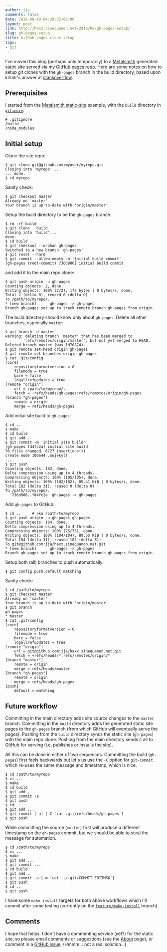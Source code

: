 ```yaml
---
author: jja
comments: false
date: 2016-08-10 04:39:32+00:00
layout: post
link: http://haxx.sinequanon.net/2016/08/gh-pages-setup/
slug: gh-pages-setup
title: GitHub pages clone setup
tags:
- git
---
```


I've moved this blog (perhaps only temporarily) to a
[Metalsmith](http://metalsmith.io/)
generated static site served via my
[GitHub pages repo](https://github.com/jja/haxx.sinequanon.net).
Here are some notes on how to setup git clones
with the `gh-pages` branch in the build directory,
based upon krlmlr's answer at
[stackoverflow](http://stackoverflow.com/questions/26120163/how-to-properly-commit-in-repository-with-github-pages-branch/29616287#29616287).

<!-- more -->

## Prerequisites

I started from the
[Metalsmith static-site](https://github.com/metalsmith/metalsmith/tree/master/examples/static-site)
example, with the `build` directory in
[`gitinore`](https://github.com/jja/haxx.sinequanon.net/blob/master/.gitignore):

    # .gitignore
    /build
    /node_modules

## Initial setup

Clone the site repo:

    $ git clone git@github.com:myuser/myrepo.git
    Cloning into 'myrepo'...
    ... done.
    $ cd myrepo

Sanity check:

    $ git checkout master
    Already on 'master'
    Your branch is up-to-date with 'origin/master'.

Setup the build directory to be the `gh-pages` branch:

    $ rm -rf build
    $ git clone . build
    Cloning into 'build'...
    done.
    $ cd build
    $ git checkout --orphan gh-pages
    Switched to a new branch 'gh-pages'
    $ git reset --hard
    $ git commit --allow-empty -m 'initial build commit'
    [gh-pages (root-commit) 736d806] initial build commit

and add it to the main repo clone:

    $ git push origin -u gh-pages
    Counting objects: 2, done.
    Writing objects: 100% (2/2), 172 bytes | 0 bytes/s, done.
    Total 2 (delta 0), reused 0 (delta 0)
    To /path/to/myrepo/.
    * [new branch]      gh-pages -> gh-pages
    Branch gh-pages set up to track remote branch gh-pages from origin.

The build directory should know only about `gh-pages`.
Delete all other branches, especially `master`:

    $ git branch -d master
    warning: deleting branch 'master' that has been merged to
            'refs/remotes/origin/master', but not yet merged to HEAD.
    Deleted branch master (was 1d70874).
    $ git remote set-head origin gh-pages
    $ git remote set-branches origin gh-pages
    $ cat .git/config
    [core]
	    repositoryformatversion = 0
	    filemode = true
	    bare = false
	    logallrefupdates = true
    [remote "origin"]
	    url = /path/to/myrepo/.
        fetch = +refs/heads/gh-pages:refs/remotes/origin/gh-pages
    [branch "gh-pages"]
	    remote = origin
	    merge = refs/heads/gh-pages

Add initial site build to `gh-pages`:

    $ cd ..
    $ make
    $ cd build
    $ git add .
    $ git commit -m 'initial site build'
    [gh-pages fd4fc2a] initial site build
    76 files changed, 6727 insertions(+)
    create mode 100644 .nojekyll
    ...
    $ git push
    Counting objects: 182, done.
    Delta compression using up to 4 threads.
    Compressing objects: 100% (105/105), done.
    Writing objects: 100% (182/182), 89.41 KiB | 0 bytes/s, done.
    Total 182 (delta 31), reused 0 (delta 0)
    To /path/to/myrepo/.
       736d806..fd4fc2a  gh-pages -> gh-pages

Add `gh-pages` to GitHub:

    $ cd ..     # aka /path/to/myrepo
    $ git push origin -u gh-pages gh-pages
    Counting objects: 184, done.
    Delta compression using up to 4 threads.
    Compressing objects: 100% (75/75), done.
    Writing objects: 100% (184/184), 89.55 KiB | 0 bytes/s, done.
    Total 184 (delta 31), reused 182 (delta 31)
    To git@github.com:jja/haxx.sinequanon.net.git
    * [new branch]      gh-pages -> gh-pages
    Branch gh-pages set up to track remote branch gh-pages from origin.

Setup both (all) branches to push automatically:

    $ git config push.default matching

Sanity check:

    $ cd /path/to/myrepo
    $ git checkout master
    Already on 'master'
    Your branch is up-to-date with 'origin/master'.
    $ git branch
    gh-pages
    * master
    $ cat .git/config
    [core]
	    repositoryformatversion = 0
	    filemode = true
	    bare = false
	    logallrefupdates = true
    [remote "origin"]
	    url = git@github.com:jja/haxx.sinequanon.net.git
	    fetch = +refs/heads/*:refs/remotes/origin/*
    [branch "master"]
	    remote = origin
	    merge = refs/heads/master
    [branch "gh-pages"]
	    remote = origin
	    merge = refs/heads/gh-pages
    [push]
	    default = matching

## Future workflow

Committing in the main directory adds site source changes
to the `master` branch.
Committing in the `build` directory adds the generated
static site pages to the `gh-pages` branch
(from which GitHub will eventually serve the pages).
Pushing from the `build` directory syncs the static site
(`gh-pages`) with the main repo clone.
Pushing from the main directory sends it all to GitHub
for serving (i.e. publishes or installs the site).

All this can be done in either of two sequences.
Committing the build (`gh-pages`) first feels backwards
but let's us use the `-C` option for `git-commit` which
re-uses the same message and timestamp, which is nice.

    $ cd /path/to/myrepo
    $ vi ...
    $ make
    $ cd build
    $ git add .
    $ git commit -a
    $ git push
    $ cd ..
    $ git add ...
    $ git commit [-a] [-C `cat .git/refs/heads/gh-pages`]
    $ git push

While committing the source (`master`) first will
produce a different timestamp on the `gh-pages` commit,
but we should be able to steal the message for automation.

    $ cd /path/to/myrepo
    $ vi ...
    $ make
    $ git add ...
    $ git commit ...
    $ cd build
    $ git add .
    $ git commit -a [-m `cat ../.git/COMMIT_EDITMSG`]
    $ git push
    $ cd ..
    $ git push

I have some `make install` targets for both above workflows
which I'll commit after some testing (currently on the
[`feature/make-install`](https://github.com/jja/haxx.sinequanon.net/tree/feature/make-install)
branch).

## Comments

I hope that helps.
I don't have a commenting service (yet?) for the static site,
so please email comments or suggestions
(see the [About](/about/) page), or comment in a
[GitHub issue](https://github.com/jja/haxx.sinequanon.net/issues/1).
(Hmmm... not a real solution...)
